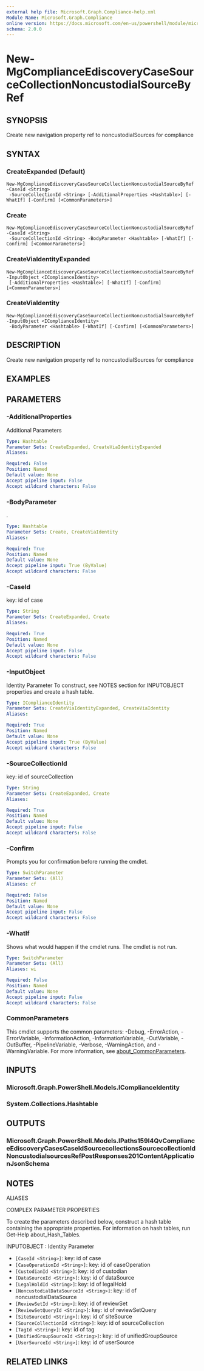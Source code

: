 ```yaml
---
external help file: Microsoft.Graph.Compliance-help.xml
Module Name: Microsoft.Graph.Compliance
online version: https://docs.microsoft.com/en-us/powershell/module/microsoft.graph.compliance/new-mgcomplianceediscoverycasesourcecollectionnoncustodialsourcebyref
schema: 2.0.0
---
```


# New-MgComplianceEdiscoveryCaseSourceCollectionNoncustodialSourceByRef

## SYNOPSIS
Create new navigation property ref to noncustodialSources for compliance

## SYNTAX

### CreateExpanded (Default)
```
New-MgComplianceEdiscoveryCaseSourceCollectionNoncustodialSourceByRef -CaseId <String>
 -SourceCollectionId <String> [-AdditionalProperties <Hashtable>] [-WhatIf] [-Confirm] [<CommonParameters>]
```

### Create
```
New-MgComplianceEdiscoveryCaseSourceCollectionNoncustodialSourceByRef -CaseId <String>
 -SourceCollectionId <String> -BodyParameter <Hashtable> [-WhatIf] [-Confirm] [<CommonParameters>]
```

### CreateViaIdentityExpanded
```
New-MgComplianceEdiscoveryCaseSourceCollectionNoncustodialSourceByRef -InputObject <IComplianceIdentity>
 [-AdditionalProperties <Hashtable>] [-WhatIf] [-Confirm] [<CommonParameters>]
```

### CreateViaIdentity
```
New-MgComplianceEdiscoveryCaseSourceCollectionNoncustodialSourceByRef -InputObject <IComplianceIdentity>
 -BodyParameter <Hashtable> [-WhatIf] [-Confirm] [<CommonParameters>]
```

## DESCRIPTION
Create new navigation property ref to noncustodialSources for compliance

## EXAMPLES

## PARAMETERS

### -AdditionalProperties
Additional Parameters

```yaml
Type: Hashtable
Parameter Sets: CreateExpanded, CreateViaIdentityExpanded
Aliases:

Required: False
Position: Named
Default value: None
Accept pipeline input: False
Accept wildcard characters: False
```

### -BodyParameter
.

```yaml
Type: Hashtable
Parameter Sets: Create, CreateViaIdentity
Aliases:

Required: True
Position: Named
Default value: None
Accept pipeline input: True (ByValue)
Accept wildcard characters: False
```

### -CaseId
key: id of case

```yaml
Type: String
Parameter Sets: CreateExpanded, Create
Aliases:

Required: True
Position: Named
Default value: None
Accept pipeline input: False
Accept wildcard characters: False
```

### -InputObject
Identity Parameter
To construct, see NOTES section for INPUTOBJECT properties and create a hash table.

```yaml
Type: IComplianceIdentity
Parameter Sets: CreateViaIdentityExpanded, CreateViaIdentity
Aliases:

Required: True
Position: Named
Default value: None
Accept pipeline input: True (ByValue)
Accept wildcard characters: False
```

### -SourceCollectionId
key: id of sourceCollection

```yaml
Type: String
Parameter Sets: CreateExpanded, Create
Aliases:

Required: True
Position: Named
Default value: None
Accept pipeline input: False
Accept wildcard characters: False
```

### -Confirm
Prompts you for confirmation before running the cmdlet.

```yaml
Type: SwitchParameter
Parameter Sets: (All)
Aliases: cf

Required: False
Position: Named
Default value: None
Accept pipeline input: False
Accept wildcard characters: False
```

### -WhatIf
Shows what would happen if the cmdlet runs.
The cmdlet is not run.

```yaml
Type: SwitchParameter
Parameter Sets: (All)
Aliases: wi

Required: False
Position: Named
Default value: None
Accept pipeline input: False
Accept wildcard characters: False
```

### CommonParameters
This cmdlet supports the common parameters: -Debug, -ErrorAction, -ErrorVariable, -InformationAction, -InformationVariable, -OutVariable, -OutBuffer, -PipelineVariable, -Verbose, -WarningAction, and -WarningVariable. For more information, see [about_CommonParameters](http://go.microsoft.com/fwlink/?LinkID=113216).

## INPUTS

### Microsoft.Graph.PowerShell.Models.IComplianceIdentity

### System.Collections.Hashtable

## OUTPUTS

### Microsoft.Graph.PowerShell.Models.IPaths159I4QvComplianceEdiscoveryCasesCaseIdSourcecollectionsSourcecollectionIdNoncustodialsourcesRefPostResponses201ContentApplicationJsonSchema

## NOTES

ALIASES

COMPLEX PARAMETER PROPERTIES

To create the parameters described below, construct a hash table containing the appropriate properties. For information on hash tables, run Get-Help about_Hash_Tables.


INPUTOBJECT <IComplianceIdentity>: Identity Parameter
  - `[CaseId <String>]`: key: id of case
  - `[CaseOperationId <String>]`: key: id of caseOperation
  - `[CustodianId <String>]`: key: id of custodian
  - `[DataSourceId <String>]`: key: id of dataSource
  - `[LegalHoldId <String>]`: key: id of legalHold
  - `[NoncustodialDataSourceId <String>]`: key: id of noncustodialDataSource
  - `[ReviewSetId <String>]`: key: id of reviewSet
  - `[ReviewSetQueryId <String>]`: key: id of reviewSetQuery
  - `[SiteSourceId <String>]`: key: id of siteSource
  - `[SourceCollectionId <String>]`: key: id of sourceCollection
  - `[TagId <String>]`: key: id of tag
  - `[UnifiedGroupSourceId <String>]`: key: id of unifiedGroupSource
  - `[UserSourceId <String>]`: key: id of userSource

## RELATED LINKS
